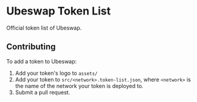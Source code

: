 # Ubeswap Token List

Official token list of Ubeswap.

## Contributing

To add a token to Ubeswap:

1. Add your token's logo to `assets/`
2. Add your token to `src/<network>.token-list.json`, where `<network>` is the name of the network your token is deployed to.
3. Submit a pull request.
